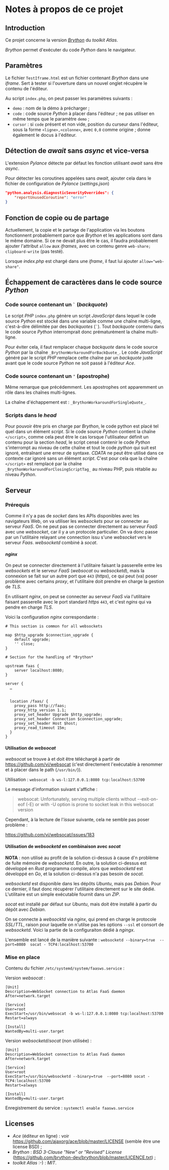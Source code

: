 # Notes à propos de ce projet

## Introduction

Ce projet concerne la version [*Brython*](httpd://brython.info) du *toolkit* *Atlas*.

*Brython* permet d'exécuter du code *Python* dans le navigateur.

## Paramètres

Le fichier `TestIframe.html` est un fichier contenant *Brython* dans une *iframe*. Sert à tester si l'ouverture dans un nouvel onglet récupère le contenu de l'éditeur.

Au script `index.php`, on peut passer les paramètres suivants :
- `demo` : nom de la démo à précharger ;
- `code` : code source *Python* à placer dans l'éditeur ; ne pas utiliser en même temps que le paramètre `demo` ;
- `cursor` : si `code` présent et non vide, position du curseur dans l'éditeur, sous la forme `<ligne>,<colonne>`, avec `0,0` comme origine ; donne également le docus à l'éditeur.

## Détection de *await* sans *async* et vice-versa

L'extension *Pylance* détecte par défaut les fonction utilisant *await* sans être *async*.

Pour détecter les coroutines appelées sans *await*, ajouter cela dans le fichier de configuration de *Pylance* (*settings.json*)

```json
"python.analysis.diagnosticSeverityOverrides": {
    "reportUnusedCoroutine": "error"
}
```

## Fonction de copie ou de partage

Actuellement, la copie et le partage de l'application via les boutons fonctionnent probablement parce que *Brython* et les applications sont dans le même domaine. Si ce ne devait plus être le cas, il faudra probablement ajouter l'attribut `allow` aux *iframes*, avec un contenu genre `web-share; clipboard-write` (pas testé).

Lorsque *index.php* est chargé dans une *iframe*, il faut lui ajouter `allow="web-share"`.

## Échappement de caractères dans le code source *Python*

### Code source contenant un `` ` `` (*backquote*)

Le script *PHP* `index.php` génère un script *JavaScript* dans lequel le code source *Python* est stocké dans une variable comme une chaîne multi-ligne, c'est-à-dire délimitée par des *backquotes* (`` ` ``). Tout *backquote* contenu dans le code source *Python* interromprait donc prématurément la chaîne multi-ligne.

Pour éviter cela, il faut remplacer chaque *backquote* dans le code source *Python* par la chaîne `_BrythonWorkaroundForBackQuote_`. Le code *JavaScript* généré par le script *PHP* remplace cette chaîne par un *backquote* juste avant que le code source *Python* ne soit passé à l'éditeur *Ace*.

### Code source contenant un `'` (apostrophe)

Même remarque que précédemment. Les apostrophes ont apparemment un rôle dans les chaînes multi-lignes.

La chaîne d'échappement est : `_BrythonWorkaroundForSingleQuote_`.

### Scripts dans le *head*

Pour pouvoir être pris en charge par *Brython*, le code python est placé tel quel dans un élément *script*. Si le code source *Python* contient la chaîne `</script>`, comme cela peut être le cas lorsque l'utilisateur définit un contenu pour la section *head*, le script censé contenir le code *Python* s'interrompt au niveau de cette chaîne et tout le code *python* qui suit est ignoré, entraînant une erreur de syntaxe. *CDATA* ne peut être utilisé dans ce contexte car ignoré sans un élément *script*. C'est pour cela que la chaîne `</script>` est remplacé par la chaîne `_BrythonWorkaroundForClosingScriptTag_` au niveau PHP, puis rétablie au niveau *Python*.

## Serveur

### Prérequis

Comme il n'y a pas de *socket* dans les APIs disponibles avec les navigateurs Web, on va utiliser les *websockets* pour se connecter au serveur *FaaS*. On ne peut pas se connecter  directement au serveur *FaaS* avec une *websocket*, car il y a un protocole particulier. On va donc passe par un l'utilitaire relayant une connection issu s'une *websocket* vers le serveur *Faas*. *websocketd* combiné à *socat*.


#### *nginx*

On peut se connecter directement à l'utilitaire faisant la passerelle entre les *websockets* et le serveur *FaaS* (*websocat* ou *websocketd*), mais la connexion se fait sur un autre port que `443` (*https*), ce qui peut (va) poser problème avec certains *proxy*, et l'utilitaire doit prendre en charge la gestion de *TLS*.

En utilisant *nginx*, on peut se connecter au serveur *FaaS* via l'utilitaire faisant passerelle avec le port standard *https* `443`, et c'est *ngins* qui va pendre en charge *TLS*.

Voici la configuration *nginx* correspondante :

```init
# This section is common for all websockets

map $http_upgrade $connection_upgrade {
    default upgrade;
    '' close;
}

# Section for the handling of *Brython*

upstream faas {
    server localhost:8080;
}

server {
  …


  location /faas/ {
    proxy_pass http://faas;
    proxy_http_version 1.1;
    proxy_set_header Upgrade $http_upgrade;
    proxy_set_header Connection $connection_upgrade;
    proxy_set_header Host $host;
    proxy_read_timeout 15m;
  }  
}
```

#### Utilisation de *websocat*

*websocat* se trouve à et doit être téléchargé à partir de <https://github.com/vi/websocat> (c'est directement l'exécutable à renommer et à placer dans le path (`/usr/bin/`)).

Utilisation : `websocat -b ws-l:127.0.0.1:8080 tcp:localhost:53700`

Le message d'information suivant s'affiche :

> websocat: Unfortunately, serving multiple clients without --exit-on-eof (-E) or with -U option is prone to socket leak in this websocat version

Cependant, à la lecture de l'*issue* suivante, cela ne semble pas poser problème :

https://github.com/vi/websocat/issues/183

#### Utilisation de *websocketd* en combinaison avec *socat*

**NOTA** : non utilisé au profit de la solution ci-dessus à cause d'n problème de fuite mémoire de *websocketd*. En outre, la solution ci-dessus est développé en *Rust* programma compile, alors que *websocketd* est développé en *Go*, et la solution ci-dessus n'a pas besoin de *socat*.

*websocketd* est disponible dans les dépôts *Ubuntu*, mais pas *Debian*. Pour ce dernier, il faut donc récupérer l'utilitaire directement sur le site dédié. L'utilitaire est un simple exécutable fournit dans un *ZIP*.

*socat* est installé par défaut sur *Ubuntu*, mais doit être installé à partir du dépôt avec *Debian*.

On se connecte à *websocktd* via *nginx*, qui prend en charge le protocole *SSL*/*TTL*, raison pour laquelle on n'utilse pas les options `--ssl` et consort de *websocketd*. Voici la partie de la configuraiton dédié à *ngingx*.

L'ensemble est lancé de la manière suivante : `websocketd --binary=true  --port=8080  socat - TCP4:localhost:53700`


### Mise en place

Contenu du fichier `/etc/systemd/system/faasws.service` :

Version *websocat* :

```systemd
[Unit]
Description=WebSocket connection to Atlas FaaS daemon
After=network.target

[Service]
User=root
ExecStart=/usr/bin/websocat -b ws-l:127.0.0.1:8080 tcp:localhost:53700
Restart=always

[Install]
WantedBy=multi-user.target
```


Version *websocketd*/*socat* (non utilisée) :

```systemd
[Unit]
Description=WebSocket connection to Atlas FaaS daemon
After=network.target

[Service]
User=root
ExecStart=/usr/bin/websocketd --binary=true  --port=8080 socat - TCP4:localhost:53700
Restart=always

[Install]
WantedBy=multi-user.target
```

Enregistrement du service : `systemctl enable faasws.service`

## Licenses

- *Ace* (éditeur en ligne) : voir https://github.com/ajaxorg/ace/blob/master/LICENSE (semble être une license BSD) ;
- *Brython* : *BSD 3-Clause "New" or "Revised" License* (https://github.com/brython-dev/brython/blob/master/LICENCE.txt) ;
- *toolkit* *Atlas* :-) : *MIT*.